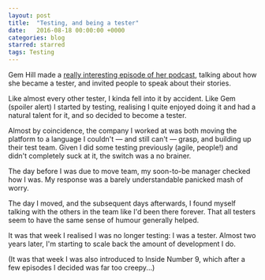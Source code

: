 ```yaml
---
layout: post
title:  "Testing, and being a tester"
date:   2016-08-18 00:00:00 +0000
categories: blog
starred: starred
tags: Testing
---
```


Gem Hill made a [really interesting episode of her podcast](https://overcast.fm/+Enc7-bshs), talking about how she became a tester, and invited people to speak about their stories. 

Like almost every other tester, I kinda fell into it by accident. Like Gem (spoiler alert) I started by testing, realising I quite enjoyed doing it and had a natural talent for it, and so decided to become a tester.

Almost by coincidence, the company I worked at was both moving the platform to a language I couldn't — and still can't — grasp, and building up their test team. Given I did some testing previously (agile, people!) and didn't completely suck at it, the switch was a no brainer. 

The day before I was due to move team, my soon-to-be manager checked how I was. My response was a barely understandable panicked mash of worry.

The day I moved, and the subsequent days afterwards, I found myself talking with the others in the team like I'd been there forever. That all testers seem to have the same sense of humour generally helped. 

It was that week I realised I was no longer testing: I was a tester. Almost two years later, I'm starting to scale back the amount of development I do.

(It was that week I was also introduced to Inside Number 9, which after a few episodes I decided was far too creepy...)

